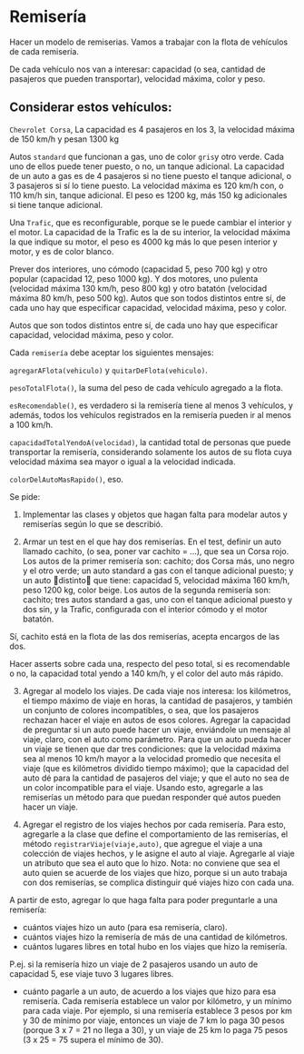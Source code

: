 # Remisería
Hacer un modelo de remiserias. Vamos a trabajar con la flota de vehículos de cada remisería.

De cada vehículo nos van a interesar: capacidad (o sea, cantidad de pasajeros que pueden transportar), velocidad máxima, color y peso.

## Considerar estos vehículos:

`Chevrolet Corsa`, La capacidad  es 4 pasajeros en los 3, la velocidad máxima  de 150 km/h y pesan 1300 kg

Autos `standard` que funcionan a gas, uno de color `gris`y otro verde. Cada uno de ellos puede tener puesto, o no, un tanque adicional. La capacidad de un auto a gas es de 4 pasajeros si no tiene puesto el tanque adicional, o 3 pasajeros si sí lo tiene puesto. La velocidad máxima es 120 km/h con, o 110 km/h sin, tanque adicional. El peso es 1200 kg, más 150 kg adicionales si tiene tanque adicional.

Una `Trafic`, que es reconfigurable, porque se le puede cambiar el interior y el motor. La capacidad de la Trafic es la de su interior, la velocidad máxima la que indique su motor, el peso es 4000 kg más lo que pesen interior y motor, y es de color blanco.

Prever dos interiores, uno cómodo (capacidad 5, peso 700 kg) y otro popular (capacidad 12, peso 1000 kg). Y dos motores, uno pulenta (velocidad máxima 130 km/h, peso 800 kg) y otro batatón (velocidad máxima 80 km/h, peso 500 kg).
Autos que son todos distintos entre sí, de cada uno hay que especificar capacidad, velocidad máxima, peso y color.

Autos que son todos distintos entre sí, de cada uno hay que especificar capacidad, velocidad máxima, peso y color.

Cada `remisería` debe aceptar los siguientes mensajes:

`agregarAFlota(vehiculo)` y `quitarDeFlota(vehiculo)`.

`pesoTotalFlota()`, la suma del peso de cada vehículo agregado a la flota.

`esRecomendable()`, es verdadero si la remisería tiene al menos 3 vehículos, y además, todos los vehículos registrados en la remisería pueden ir al menos a 100 km/h.

`capacidadTotalYendoA(velocidad)`, la cantidad total de personas que puede transportar la remisería, considerando solamente los autos de su flota cuya velocidad máxima sea mayor o igual a la velocidad indicada.

`colorDelAutoMasRapido()`, eso.

Se pide:

1. Implementar las clases y objetos que hagan falta para modelar autos y remiserías según lo que se describió.

2. Armar un test en el que hay dos remiserías.
En el test, definir un auto llamado cachito, (o sea, poner var cachito = ...), que sea un Corsa rojo.
Los autos de la primer remisería son: cachito; dos Corsa más, uno negro y el otro verde; un auto standard a gas con el tanque adicional puesto; y un auto distinto que tiene: capacidad 5, velocidad máxima 160 km/h, peso 1200 kg, color beige.
Los autos de la segunda remisería son: cachito; tres autos standard a gas, uno con el tanque adicional puesto y dos sin, y la Trafic, configurada con el interior cómodo y el motor batatón.

Sí, cachito está en la flota de las dos remiserías, acepta encargos de las dos.

Hacer asserts sobre cada una, respecto del peso total, si es recomendable o no, la capacidad total yendo a 140 km/h, y el color del auto más rápido.

3. Agregar al modelo los viajes. De cada viaje nos interesa: los kilómetros, el tiempo máximo de viaje en horas, la cantidad de pasajeros, y también un conjunto de colores incompatibles, o sea, que los pasajeros rechazan hacer el viaje en autos de esos colores.
Agregar la capacidad de preguntar si un auto puede hacer un viaje, enviándole un mensaje al viaje, claro, con el auto como parámetro. Para que un auto pueda hacer un viaje se tienen que dar tres condiciones: que la velocidad máxima sea al menos 10
km/h mayor a la velocidad promedio que necesita el viaje (que es kilómetros dividido tiempo máximo); que la capacidad del auto dé para la cantidad de pasajeros del viaje; y que el auto no sea de un color incompatible para el viaje.
Usando esto, agregarle a las remiserías un método para que puedan responder qué autos pueden hacer un viaje.

4. Agregar el registro de los viajes hechos por cada remisería. Para esto, agregarle a la clase que define el comportamiento de las remiserías, el método `registrarViaje(viaje,auto)`, que agregue el viaje a una colección de viajes hechos, y le asigne el auto al viaje. Agregarle al viaje un atributo que sea el auto que lo hizo.
Nota: no conviene que sea el auto quien se acuerde de los viajes que hizo, porque si un auto trabaja con dos remiserías, se complica distinguir qué viajes hizo con cada una.

A partir de esto, agregar lo que haga falta para poder preguntarle a una remisería:

* cuántos viajes hizo un auto (para esa remisería, claro).
* cuántos viajes hizo la remisería de más de una cantidad de kilómetros.
* cuántos lugares libres en total hubo en los viajes que hizo la remisería. 

P.ej. si la remisería hizo un viaje de 2 pasajeros usando un auto de capacidad 5, ese viaje tuvo 3 lugares libres.

* cuánto pagarle a un auto, de acuerdo a los viajes que hizo para esa remisería.
Cada remisería establece un valor por kilómetro, y un mínimo para cada viaje.
Por ejemplo, si una remisería establece 3 pesos por km y 30 de mínimo por viaje, entonces un viaje de 7 km lo paga 30 pesos (porque 3 x 7 = 21 no llega a 30), y un viaje de 25 km lo paga 75 pesos (3 x 25 = 75 supera el mínimo de
30).
